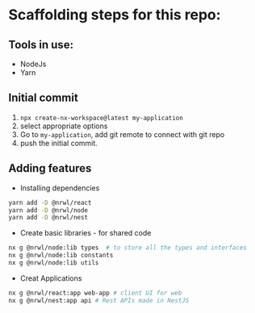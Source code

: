 # Scaffolding steps for this repo:

## Tools in use:
- NodeJs
- Yarn

## Initial commit
1. `npx create-nx-workspace@latest my-application`
2. select appropriate options
3. Go to `my-application`, add git remote to connect with git repo
4. push the initial commit.

## Adding features

- Installing dependencies

```sh
yarn add -D @nrwl/react
yarn add -D @nrwl/node
yarn add -D @nrwl/nest
```

- Create basic libraries - for shared code

```sh
nx g @nrwl/node:lib types  # to store all the types and interfaces
nx g @nrwl/node:lib constants
nx g @nrwl/node:lib utils
```

- Creat Applications

```sh
nx g @nrwl/react:app web-app # client UI for web
nx g @nrwl/nest:app api # Rest APIs made in NestJS
```
